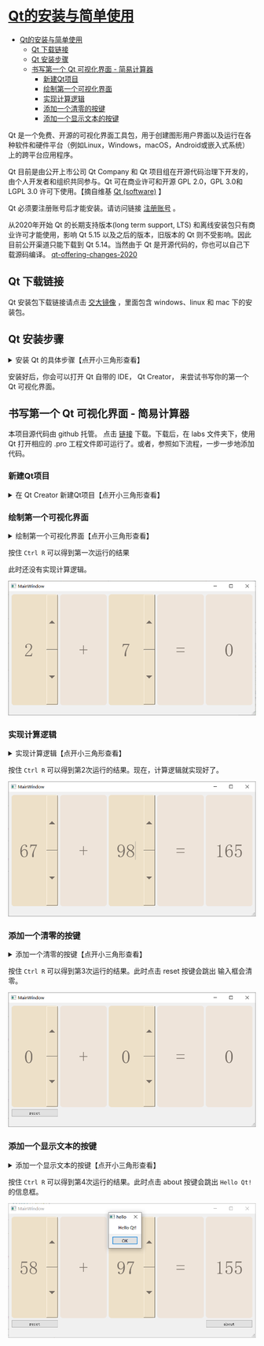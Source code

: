 # [Qt的安装与简单使用](https://github.com/OneForward/TACpp/blob/master/tutorials/qt-install.md)

- [Qt的安装与简单使用](#qt的安装与简单使用)
  - [Qt 下载链接](#qt-下载链接)
  - [Qt 安装步骤](#qt-安装步骤)
  - [书写第一个 Qt 可视化界面 - 简易计算器](#书写第一个-qt-可视化界面---简易计算器)
    - [新建Qt项目](#新建qt项目)
    - [绘制第一个可视化界面](#绘制第一个可视化界面)
    - [实现计算逻辑](#实现计算逻辑)
    - [添加一个清零的按键](#添加一个清零的按键)
    - [添加一个显示文本的按键](#添加一个显示文本的按键)

Qt 是一个免费、开源的可视化界面工具包，用于创建图形用户界面以及运行在各种软件和硬件平台（例如Linux，Windows，macOS，Android或嵌入式系统）上的跨平台应用程序。

Qt 目前是由公开上市公司 Qt Company 和 Qt 项目组在开源代码治理下开发的，由个人开发者和组织共同参与。Qt 可在商业许可和开源 GPL 2.0，GPL 3.0和 LGPL 3.0 许可下使用。【摘自维基 [Qt (software)](https://en.wikipedia.org/wiki/Qt_(software)) 】

Qt 必须要注册账号后才能安装。请访问链接 [注册账号](https://login.qt.io/register) 。

从2020年开始 Qt 的长期支持版本(long term support, LTS) 和离线安装包只有商业许可才能使用，影响 Qt 5.15 以及之后的版本，旧版本的 Qt 则不受影响。因此目前公开渠道只能下载到 Qt 5.14。当然由于 Qt 是开源代码的，你也可以自己下载源码编译。 [qt-offering-changes-2020](https://www.qt.io/blog/qt-offering-changes-2020)

## Qt 下载链接 

Qt 安装包下载链接请点击 [交大镜像](https://mirrors.sjtug.sjtu.edu.cn/qt/official_releases/qt/5.12/5.12.9/) ，里面包含 windows、linux 和 mac 下的安装包。

## Qt 安装步骤

<details>
  <summary> 安装 Qt 的具体步骤【点开小三角形查看】 </summary>

* 下载后双击安装。点击 `next`

![](imgs/qt-install-start.png)


* 提示需要登录 qt 账号，请注册一个 qt 账号，之后登录即可 

![](imgs/qt-install-login.png)


* 接受开源条例, GPL v2、GPL v3 和 LGPL v3。

![](imgs/qt-install-license.png)

* 点击下一步

![](imgs/qt-install-welcome.png)

* 选择安装路径

![](imgs/qt-install-path.png)

* 最重要的一步，勾选**相对应的编译器**。

![](imgs/qt-install-compiler.png)

* 之后一路确认即可。
</details>



安装好后，你会可以打开 Qt 自带的 IDE， Qt Creator， 来尝试书写你的第一个 Qt 可视化界面。

## 书写第一个 Qt 可视化界面 - 简易计算器

本项目源代码由 github 托管。 点击 [链接](https://github.com/OneForward/TACpp/archive/master.zip) 下载。下载后，在 labs 文件夹下，使用 Qt 打开相应的 .pro 工程文件即可运行了。或者，参照如下流程，一步一步地添加代码。

### 新建Qt项目

<details>
  <summary>  在 Qt Creator 新建Qt项目【点开小三角形查看】 </summary>
打开 Qt Creator. 

按住 `Crtl Shift N` 新建工程项目。

* 点击确定。

![](imgs/qt-new-proj-widgets.png)

* 设置工程名。

![](imgs/qt-new-proj-hello.png)

* 一路点击默认选项。

最终我们会得到如图所示的一个项目

![](imgs/qt-hello-init.png)


按住 `Ctrl R` 运行可以得到一个没有任何组件的界面程序。

![](imgs/qt-hello-init-run.png)

点击 mainwindow.ui， 你会看到 Qt Creator 提供的 UI 设计界面。你可以通过拖动 左侧的控件、设置控件的参数来设计界面。

![](imgs/qt-hello-ui.png)


![](imgs/qt-ui-design.png)

</details>

### 绘制第一个可视化界面

<details>
  <summary> 绘制第一个可视化界面【点开小三角形查看】 </summary>

从左侧拖动一个 GridLayout 控件，我们将在这上面存放所有的组件。

![](imgs/qt-hello-drag-grid-layout.png)

- 从左侧拖动一个 Label 控件，用于显示文本

![](imgs/qt-hello-drag-label.png)
 
- 右键单击这个文本控件，选择改变样式表

![](imgs/qt-hello-label-style-sheet.png)

- 设定其样式表如下

```yaml
background: rgb(238,228,218); 
color: rgb(119,110,101); 
border-radius: 10px; 
font: bold; 
font: 40pt; 
```

![](imgs/qt-hello-label-style.png)

- 然后修改这个文本控件的 sizePolicy 和 对齐方式 
  
  sizePolicy 都选择 miniMum， 对齐方式都选择居中对齐

  顺便把文本修改为 `0`



![](imgs/qt-hello-label-size-policy.png)

![](imgs/qt-hello-label-alignment.png)

- 然后我们拷贝这个控件三次，选中这个文本控件 Ctrl C, Ctrl V 三次

  顺便把文本修改为 `+`、 `=`、 `0`

![](imgs/qt-hello-label-x3.png)


- 从左侧拖动一个 SpinBox 控件，用于输入数字

![](imgs/qt-hello-spinbox.png)

- 右键单击这个文本控件，选择改变样式表 
  
  

![](imgs/qt-spinbox-style-sheet.png)

- 设定其样式表如下

```yaml
background: rgb(237,224,200); 
color: rgb(119,110,101); 
border-radius: 10px; 
font: bold; 
font: 40pt; 
```

![](imgs/qt-spinbox-style.png)

- 同样修改这个输入控件的 sizePolicy 和 对齐方式 


![](imgs/qt-hello-spinbox-sizepolicy.png)

![](imgs/qt-hello-spinbox-alignment.png)

- 拷贝刚刚的输入框 ，现在有 2 个输入框了

![](imgs/qt-hello-x5.png)

- 拖入 GridLayout 中

![](imgs/qt-hello-x5-grid.png)

- 右键单击背景，设置主窗口的布局方式为 栅格布局

![](imgs/qt-hello-window-layout.png)

![](imgs/qt-hello-window-layout-result.png)

- 设置主窗口的尺寸 900 x 450

![](imgs/qt-hello-window-size.png)



</details>

按住 `Ctrl R` 可以得到第一次运行的结果

此时还没有实现计算逻辑。

![](imgs/qt-hello-result-v1.png)

### 实现计算逻辑

<details>
  <summary> 实现计算逻辑【点开小三角形查看】 </summary>

我们给两个输入框和输出框分别取名为 `x1` , `x2` 和 `y`

![](imgs/qt-hello-variable.png)

右键第一个输入框，选择 `转到槽`

![](imgs/qt-hello-go-slot.png)

然后选择 `valueChanged(int)`

![](imgs/qt-hello-spinbox-slot-select.png)

IDE会把界面跳转到 mainwindow.cpp 中去，并且增加了一个函数，我们完善这个函数，改成 

```cpp
void MainWindow::on_x1_valueChanged(int val)
{
    ui->y->setText(QString::number(ui->x2->value() + val));
}
```

![](imgs/qt-hello-spinbox-signal-1.png)

点击 mainwindow.ui 回到刚刚的设计界面。对第2个输入框重复上述操作，同样会跳出一个函数，改为

```cpp
void MainWindow::on_x2_valueChanged(int val)
{
    ui->y->setText(QString::number(ui->x1->value() + val));
}
```

![](imgs/qt-hello-spinbox-signal-2.png)



</details>

按住 `Ctrl R` 可以得到第2次运行的结果。现在，计算逻辑就实现好了。

![](imgs/qt-hello-result-v2.png)

### 添加一个清零的按键
<details>
  <summary> 添加一个清零的按键【点开小三角形查看】 </summary>

从左侧拖动一个 PushButton 控件，这是一个按钮，点击可以触发某些逻辑。

![](imgs/qt-hello-pushbutton.png)

将文本改为 reset, 在右侧将 PushButton 控件的变量名字也改为 reset

![](imgs/qt-hello-reset.png)

类似上面的步骤，右键按钮控件，选择 `转到槽`，

![](imgs/qt-hello-reset-go-slot.png)

选择 `Clicked()`

![](imgs/qt-hello-reset-go-slot-setting.png)

在跳出的函数中，添加如下代码

```cpp
void MainWindow::on_reset_clicked()
{
    ui->x1->setValue(0);
    ui->x2->setValue(0);
}
```


![](imgs/qt-hello-reset-signal.png)


</details>

按住 `Ctrl R` 可以得到第3次运行的结果。此时点击 reset 按键会跳出 输入框会清零。

![](imgs/qt-hello-v3.png)

### 添加一个显示文本的按键


<details>
  <summary> 添加一个显示文本的按键【点开小三角形查看】 </summary>

仿照上述步骤即可。

![](imgs/qt-hello-about.png)

![](imgs/qt-hello-about-signal.png)


</details>

按住 `Ctrl R` 可以得到第4次运行的结果。此时点击 about 按键会跳出 `Hello Qt!` 的信息框。

![](imgs/qt-hello-v4.png)


